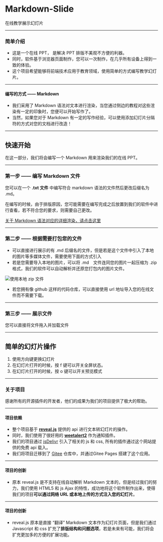 
# Markdown-Slide
在线教学展示幻灯片

---

### 简单介绍

- 这是一个在线 PPT， 是解决 PPT 排版不美观不方便的利器。
- 同时，软件基于浏览器页面制作，您可以一次制作，在几乎所有设备上得到一致的体验。
- 这个项目希望能够将前端技术应用于教育领域，使用简单的方式编写教学幻灯片。

- - -

#### 编写的方式 —— Markdown
- 我们采用了 Markdown 语法对文本进行渲染，当您通过侧边的教程对这些渲染有一定的印象时，您便可以开始写作了。
- 当然，如果您对于 Markdown 有一定的写作经验，可以使用添加幻灯片分隔符的方式对您的文档进行改造！

---

##  快速开始
在这一部分，我们将会编写一个 Markdown 用来渲染我们的在线 PPT。

- - -

### 第一步 —— 编写 Markdown 文件
您可以在一个 **.txt 文件** 中编写符合 markdown 语法的文件然后更改后缀名为 .md。

在编写的时候，由于排版原因，您可能需要在编写完成之后放置到我们的软件中进行查看，若不符合您的要求，则需要自己更改。

[关于 Markdown 语法对应的详细渲染，请点击这里](./show.html?https://cdn.jsdelivr.net/gh/KonghaYao/notuse/ppt/markdown.md)

- - -

### 第二步 —— 根据需要打包您的文件
- 可以直接进行展示的有 .md 后缀名的文件，但是若是这个文件中引入了本地的图片等多媒体文件，需要使用下面的方式引入
- 若是您需要导入本地的图片，可以将 .md　文件连同您的图片一起压缩为 .zip 格式，我们的软件可以自动解析并还原您打包内的图片文件。

![使用本地 zip 文件](https://cdn.jsdelivr.net/gh/KonghaYao/notuse/ppt/zipfile.png)

- 若您拥有像 github 这样的代码仓库，可以直接使用 url 地址导入您的在线文件而不需要下载。

- - -

### 第三步 —— 展示文件
您可以直接将文件拖入并加载文件

- - -


## 简单的幻灯片操作
1. 使用方向键更换幻灯片 
2. 在幻灯片打开的时候，按 f 键可以开关全屏状态。
3. 在幻灯片打开的时候，按 o 键可以开关预览模式



---

### 关于项目

感谢所有的开源插件的开发者，他们的成果为我们的项目提供了极大的帮助。

- - -

#### 项目依赖

- 整个项目基于 **[reveal.js](https://github.com/hakimel/reveal.js)** 提供的 api 进行文本转幻灯片的操作。
- 同时，我们使用了很好用的 **[weetalert2](https://github.com/sweetalert2/sweetalert2)** 作为通知插件。
- 我们的项目通过 [jsDelivr](http://www.jsdelivr.com/) 引入了相关的 js 和 css, 所有的插件通过这个网站提供的免费 api 载入。
- 我们将项目迁移到了 [Gitee](https://gitee.com/) 仓库中，并通过Gitee Pages 搭建了这个应用。


- - -

#### 项目的创新

- 原本 reveal.js 是不支持在线自动解析 Markdown 文本的，但是经过我们的努力，我们使用 HTML5 和 js Ajax 的特性，成功地将这个软件制作出来，使得我们的项目**可以通过网络 URL 或本地上传的方式注入您的幻灯片**。

- - -

#### 项目的创新

- reveal.js 原本是直接 “翻译” Markdown 文本作为幻灯片页面，但是我们通过 Javascript 和 css 扩充了**排版结构和问题选项**，若是未来有可能，我们将会扩充更加多的方便的扩展功能。

